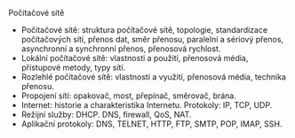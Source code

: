 Počítačové sítě

- Počítačové sítě: struktura počítačové sítě, topologie, standardizace počítačových sítí, přenos dat, směr přenosu, paralelní a sériový přenos, asynchronní a synchronní přenos, přenosová rychlost.
- Lokální počítačové sítě: vlastnosti a použití, přenosová média, přístupové metody, typy sítí. 
- Rozlehlé počítačové sítě: vlastnosti a využití, přenosová média, technika přenosu. 
- Propojení sítí: opakovač, most, přepínač, směrovač, brána.
- Internet: historie a charakteristika Internetu. Protokoly: IP, TCP, UDP.
- Režijní služby: DHCP. DNS, firewall, QoS, NAT.
- Aplikační protokoly: DNS, TELNET, HTTP, FTP, SMTP, POP, IMAP, SSH. 
